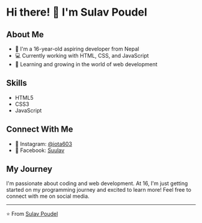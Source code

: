 # Hi there! 👋 I'm Sulav Poudel

## About Me
- 🌟 I'm a 16-year-old aspiring developer from Nepal
- 💻 Currently working with HTML, CSS, and JavaScript
- 🌱 Learning and growing in the world of web development

## Skills
- HTML5
- CSS3 
- JavaScript

## Connect With Me
- 📸 Instagram: [@iota603](https://instagram.com/iota603)
- 👥 Facebook: [Suulav](https://facebook.com/Suulav)

## My Journey
I'm passionate about coding and web development. At 16, I'm just getting started on my programming journey and excited to learn more! Feel free to connect with me on social media.

---
⭐️ From [Sulav Poudel](https://github.com/YourGitHubUsername)

